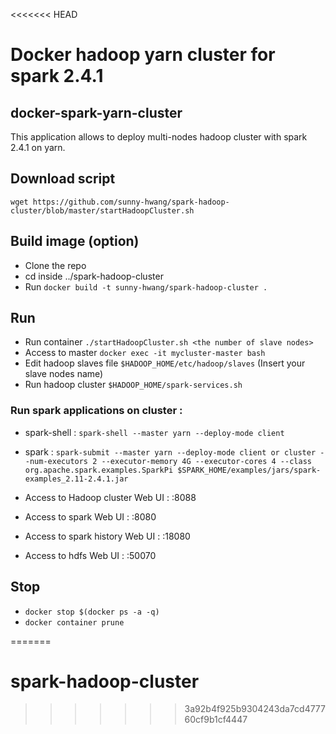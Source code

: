 <<<<<<< HEAD
# Docker hadoop yarn cluster for spark 2.4.1

## docker-spark-yarn-cluster 
This application allows to deploy multi-nodes hadoop cluster with spark 2.4.1 on yarn. 

## Download script
`wget https://github.com/sunny-hwang/spark-hadoop-cluster/blob/master/startHadoopCluster.sh`

## Build image (option)
- Clone the repo 
- cd inside ../spark-hadoop-cluster 
- Run `docker build -t sunny-hwang/spark-hadoop-cluster .`

## Run  
- Run container `./startHadoopCluster.sh <the number of slave nodes>`
- Access to master `docker exec -it mycluster-master bash`
- Edit hadoop slaves file `$HADOOP_HOME/etc/hadoop/slaves` (Insert your slave nodes name)
- Run hadoop cluster `$HADOOP_HOME/spark-services.sh`


### Run spark applications on cluster : 
- spark-shell : `spark-shell --master yarn --deploy-mode client`
- spark : `spark-submit --master yarn --deploy-mode client or cluster --num-executors 2 --executor-memory 4G --executor-cores 4 --class org.apache.spark.examples.SparkPi $SPARK_HOME/examples/jars/spark-examples_2.11-2.4.1.jar`

- Access to Hadoop cluster Web UI : <container ip>:8088 
- Access to spark Web UI : <container ip>:8080
- Access to spark history Web UI : <container ip>:18080
- Access to hdfs Web UI : <container ip>:50070
  
## Stop 
- `docker stop $(docker ps -a -q)`
- `docker container prune`





=======
# spark-hadoop-cluster
>>>>>>> 3a92b4f925b9304243da7cd477760cf9b1cf4447
